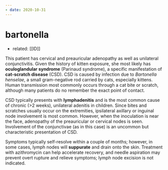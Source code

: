 ```yaml
---
- date: 2020-10-31
---
```


# bartonella

- related: [[ID]]

<!-- cat scratch sx, rx -->

This patient has cervical and preauricular  adenopathy as well as unilateral conjunctivitis. Given the history of  kitten exposure, she most likely has **oculoglandular syndrome** (Parinaud syndrome), a specific manifestation of **cat-scratch disease** (CSD). CSD is caused by infection due to _Bartonella henselae_, a small gram-negative rod carried by cats, especially kittens. Human  transmission most commonly occurs through a cat bite or scratch,  although many patients do no remember the exact point of contact.

CSD typically presents with **lymphadenitis** and is the most common cause of chronic (>2 weeks), unilateral  adenitis in children. Since bites and scratches usually occur on the  extremities, ipsilateral axillary or inguinal node involvement is most  common. However, when the inoculation is near the face, adenopathy of  the preauricular or cervical nodes is seen. Involvement of the  conjunctivae (as in this case) is an uncommon but characteristic  presentation of CSD.

Symptoms typically self-resolve within a couple of months; however, in some cases, lymph nodes will **suppurate** and drain onto the skin. Treatment with azithromycin can help  accelerate recovery, and needle aspiration may prevent overt rupture and relieve symptoms; lymph node excision is not indicated.
